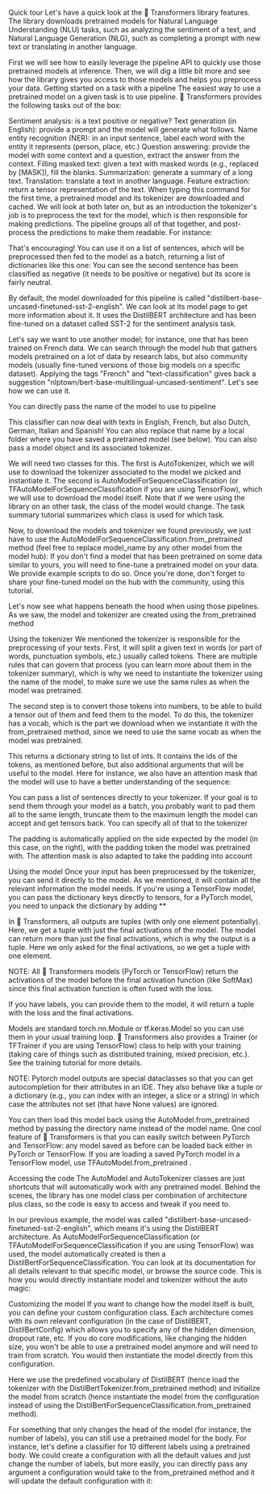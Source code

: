 Quick tour
Let's have a quick look at the 🤗 Transformers library features. The library downloads pretrained models for Natural Language Understanding (NLU) tasks, such as analyzing the sentiment of a text, and Natural Language Generation (NLG), such as completing a prompt with new text or translating in another language.

First we will see how to easily leverage the pipeline API to quickly use those pretrained models at inference. Then, we will dig a little bit more and see how the library gives you access to those models and helps you preprocess your data.
Getting started on a task with a pipeline
The easiest way to use a pretrained model on a given task is to use pipeline. 🤗 Transformers provides the following tasks out of the box:

Sentiment analysis: is a text positive or negative?
Text generation (in English): provide a prompt and the model will generate what follows.
Name entity recognition (NER): in an input sentence, label each word with the entity it represents (person, place, etc.)
Question answering: provide the model with some context and a question, extract the answer from the context.
Filling masked text: given a text with masked words (e.g., replaced by [MASK]), fill the blanks.
Summarization: generate a summary of a long text.
Translation: translate a text in another language.
Feature extraction: return a tensor representation of the text.
When typing this command for the first time, a pretrained model and its tokenizer are downloaded and cached. We will look at both later on, but as an introduction the tokenizer's job is to preprocess the text for the model, which is then responsible for making predictions. The pipeline groups all of that together, and post-process the predictions to make them readable. For instance:

That's encouraging! You can use it on a list of sentences, which will be preprocessed then fed to the model as a batch, returning a list of dictionaries like this one:
You can see the second sentence has been classified as negative (it needs to be positive or negative) but its score is fairly neutral.

By default, the model downloaded for this pipeline is called "distilbert-base-uncased-finetuned-sst-2-english". We can look at its model page to get more information about it. It uses the DistilBERT architecture and has been fine-tuned on a dataset called SST-2 for the sentiment analysis task.

Let's say we want to use another model; for instance, one that has been trained on French data. We can search through the model hub that gathers models pretrained on a lot of data by research labs, but also community models (usually fine-tuned versions of those big models on a specific dataset). Applying the tags "French" and "text-classification" gives back a suggestion "nlptown/bert-base-multilingual-uncased-sentiment". Let's see how we can use it.

You can directly pass the name of the model to use to pipeline

This classifier can now deal with texts in English, French, but also Dutch, German, Italian and Spanish! You can also replace that name by a local folder where you have saved a pretrained model (see below). You can also pass a model object and its associated tokenizer.

We will need two classes for this. The first is AutoTokenizer, which we will use to download the tokenizer associated to the model we picked and instantiate it. The second is AutoModelForSequenceClassification (or TFAutoModelForSequenceClassification if you are using TensorFlow), which we will use to download the model itself. Note that if we were using the library on an other task, the class of the model would change. The task summary tutorial summarizes which class is used for which task.



Now, to download the models and tokenizer we found previously, we just have to use the AutoModelForSequenceClassification.from_pretrained method (feel free to replace model_name by any other model from the model hub):
If you don't find a model that has been pretrained on some data similar to yours, you will need to fine-tune a pretrained model on your data. We provide example scripts to do so. Once you're done, don't forget to share your fine-tuned model on the hub with the community, using this tutorial.




Let's now see what happens beneath the hood when using those pipelines. As we saw, the model and tokenizer are created using the from_pretrained method

Using the tokenizer
We mentioned the tokenizer is responsible for the preprocessing of your texts. First, it will split a given text in words (or part of words, punctuation symbols, etc.) usually called tokens. There are multiple rules that can govern that process (you can learn more about them in the tokenizer summary), which is why we need to instantiate the tokenizer using the name of the model, to make sure we use the same rules as when the model was pretrained.

The second step is to convert those tokens into numbers, to be able to build a tensor out of them and feed them to the model. To do this, the tokenizer has a vocab, which is the part we download when we instantiate it with the from_pretrained method, since we need to use the same vocab as when the model was pretrained.

This returns a dictionary string to list of ints. It contains the ids of the tokens, as mentioned before, but also additional arguments that will be useful to the model. Here for instance, we also have an attention mask that the model will use to have a better understanding of the sequence:

You can pass a list of sentences directly to your tokenizer. If your goal is to send them through your model as a batch, you probably want to pad them all to the same length, truncate them to the maximum length the model can accept and get tensors back. You can specify all of that to the tokenizer

The padding is automatically applied on the side expected by the model (in this case, on the right), with the padding token the model was pretrained with. The attention mask is also adapted to take the padding into account

Using the model
Once your input has been preprocessed by the tokenizer, you can send it directly to the model. As we mentioned, it will contain all the relevant information the model needs. If you're using a TensorFlow model, you can pass the dictionary keys directly to tensors, for a PyTorch model, you need to unpack the dictionary by adding **

In 🤗 Transformers, all outputs are tuples (with only one element potentially). Here, we get a tuple with just the final activations of the model.
The model can return more than just the final activations, which is why the output is a tuple. Here we only asked for the final activations, so we get a tuple with one element.

NOTE: All 🤗 Transformers models (PyTorch or TensorFlow) return the activations of the model before the final activation function (like SoftMax) since this final activation function is often fused with the loss.

If you have labels, you can provide them to the model, it will return a tuple with the loss and the final activations.

Models are standard torch.nn.Module or tf.keras.Model so you can use them in your usual training loop. 🤗 Transformers also provides a Trainer (or TFTrainer if you are using TensorFlow) class to help with your training (taking care of things such as distributed training, mixed precision, etc.). See the training tutorial for more details.

NOTE: Pytorch model outputs are special dataclasses so that you can get autocompletion for their attributes in an IDE. They also behave like a tuple or a dictionary (e.g., you can index with an integer, a slice or a string) in which case the attributes not set (that have None values) are ignored.

You can then load this model back using the AutoModel.from_pretrained method by passing the directory name instead of the model name. One cool feature of 🤗 Transformers is that you can easily switch between PyTorch and TensorFlow: any model saved as before can be loaded back either in PyTorch or TensorFlow. If you are loading a saved PyTorch model in a TensorFlow model, use TFAutoModel.from_pretrained .

Accessing the code
The AutoModel and AutoTokenizer classes are just shortcuts that will automatically work with any pretrained model. Behind the scenes, the library has one model class per combination of architecture plus class, so the code is easy to access and tweak if you need to.

In our previous example, the model was called "distilbert-base-uncased-finetuned-sst-2-english", which means it's using the DistilBERT architecture. As AutoModelForSequenceClassification (or TFAutoModelForSequenceClassification if you are using TensorFlow) was used, the model automatically created is then a DistilBertForSequenceClassification. You can look at its documentation for all details relevant to that specific model, or browse the source code. This is how you would directly instantiate model and tokenizer without the auto magic:

Customizing the model
If you want to change how the model itself is built, you can define your custom configuration class. Each architecture comes with its own relevant configuration (in the case of DistilBERT, DistilBertConfig) which allows you to specify any of the hidden dimension, dropout rate, etc. If you do core modifications, like changing the hidden size, you won't be able to use a pretrained model anymore and will need to train from scratch. You would then instantiate the model directly from this configuration.

Here we use the predefined vocabulary of DistilBERT (hence load the tokenizer with the DistilBertTokenizer.from_pretrained method) and initialize the model from scratch (hence instantiate the model from the configuration instead of using the DistilBertForSequenceClassification.from_pretrained method).

For something that only changes the head of the model (for instance, the number of labels), you can still use a pretrained model for the body. For instance, let's define a classifier for 10 different labels using a pretrained body. We could create a configuration with all the default values and just change the number of labels, but more easily, you can directly pass any argument a configuration would take to the from_pretrained method and it will update the default configuration with it:






